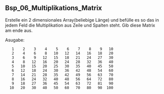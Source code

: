 ##  Bsp_06_Multiplikations_Matrix

Erstelle ein 2 dimensionales Array(beliebige Länge) und befülle es so das in jedem Feld die Multiplikation aus Zeile und Spalten steht. Gib diese Matrix am ende aus.

Asugabe:

```
   1    2    3    4    5    6    7    8    9   10
   2    4    6    8   10   12   14   16   18   20
   3    6    9   12   15   18   21   24   27   30
   4    8   12   16   20   24   28   32   36   40
   5   10   15   20   25   30   35   40   45   50
   6   12   18   24   30   36   42   48   54   60
   7   14   21   28   35   42   49   56   63   70
   8   16   24   32   40   48   56   64   72   80
   9   18   27   36   45   54   63   72   81   90
  10   20   30   40   50   60   70   80   90  100
```

